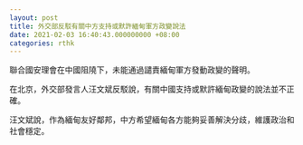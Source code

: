```yaml
---
layout: post
title: 外交部反駁有關中方支持或默許緬甸軍方政變說法
date: 2021-02-03 16:40:43.000000000 +08:00
categories: rthk
---
```


聯合國安理會在中國阻隢下，未能通過譴責緬甸軍方發動政變的聲明。

在北京，外交部發言人汪文斌反駁說，有關中國支持或默許緬甸政變的說法並不正確。

汪文斌說，作為緬甸友好鄰邦，中方希望緬甸各方能夠妥善解決分歧，維護政治和社會穩定。
